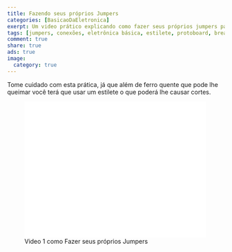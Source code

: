 ```yaml
---
title: Fazendo seus próprios Jumpers
categories: [BasicaoDaEletronica]
exerpt: Um video prático explicando como fazer seus próprios jumpers para que possa desenvolver seus protótipos, sem fios embolados.
tags: [jumpers, conexões, eletrônica básica, estilete, protoboard, breadboard, circuitos, protótipos]
comment: true
share: true
ads: true
image:
  category: true
---
```

Tome cuidado com esta prática, já que além de ferro quente que pode lhe queimar
você terá que usar um estilete o que poderá lhe causar cortes.

<figure>
<iframe width="420" height="315" src="//www.youtube.com/embed/eL77eZvyFpw" frameborder="0" allowfullscreen></iframe>
<figcaption>Video 1 como Fazer seus próprios Jumpers</figcaption>
</figure>

